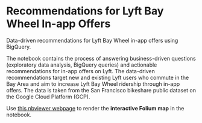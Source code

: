 # Recommendations for Lyft Bay Wheel In-app Offers
Data-driven recommendations for Lyft Bay Wheel in-app offers using BigQuery.

The notebook contains the process of answering business-driven questions (exploratory data analysis, BigQuery queries) and actionable recommendations for in-app offers on Lyft. The data-driven recommendations target new and existing Lyft users who commute in the Bay Area and aim to increase Lyft Bay Wheel ridership through in-app offers. The data is taken from the San Francisco bikeshare public dataset on the Google Cloud Platform (GCP). 

Use <a href="https://nbviewer.org/github/MeerWu/lyft-offers-reccommendations/blob/master/Project_1.ipynb" target="_blank">this nbviewer webpage</a> to render the **interactive Folium map** in the notebook.
